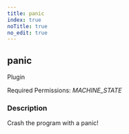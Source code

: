 ```yaml
---
title: panic
index: true
noTitle: true
no_edit: true
---
```




<div class="vql_item"></div>


## panic
<span class='vql_type pull-right page-header'>Plugin</span>


Required Permissions: 
<i class="linkcolour label pull-right label-success">MACHINE_STATE</i>

### Description

Crash the program with a panic!


